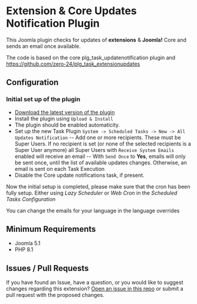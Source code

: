 # Extension & Core Updates Notification Plugin


This Joomla plugin checks for updates of **extensions** & **Joomla!** Core and sends an email once available.


The code is based on the core plg_task_updatenotification plugin and https://github.com/zero-24/plg_task_extensionupdates


## Configuration


### Initial set up of the plugin


- [Download the latest version of the plugin](https://github.com/brbrbr/plg_task_extensionupdates/releases/latest)
- Install the plugin using `Upload & Install`
- The plugin should be enabled automaticity.
- Set up the new Task Plugin `System -> Scheduled Tasks -> New -> All Updates Notification`
-- Add one or more recipients. These must be Super Users. If no recipient is set (or none of the selected recipients is a Super User anymore) all Super Users with `Receive System Emails` enabled will receive an email
-- With `Send Once` to **Yes**, emails will only be sent once, until the list of available updates changes. Otherwise, an email is sent on each Task Execution
- Disable the Core update notifications task, if present.


Now the initial setup is completed, please make sure that the cron has been fully setup. Either using *Lazy Scheduler* or *Web Cron* in the *Scheduled Tasks Configuration*

You can change the emails for your language in the language overrides


## Minimum Requirements
- Joomla 5.1
- PHP 8.1



## Issues / Pull Requests


If you have found an Issue, have a question, or you would like to suggest changes regarding this extension?
[Open an issue in this repo](https://github.com/brbrbr/plg_task_extensionupdates/issues/new) or submit a pull request with the proposed changes.